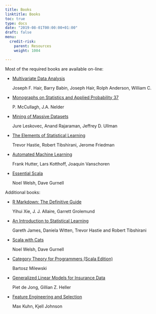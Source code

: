```yaml
---
title: Books
linktitle: Books
toc: true
type: docs
date: "2019-08-01T00:00:00+01:00"
draft: false
menu:
  credit-risk:
    parent: Resources
    weight: 1004

---
```


Most of the required books are available on-line:

* [Multivariate Data Analysis]
    
    Joseph F. Hair, Barry Babin, Joseph Hair, Rolph Anderson, William C.
    
* [Monographs on Statistics and Applied Probability 37] 
    
    P. McCullagh, J.A. Nelder
    
* [Mining of Massive Datasets]
    
    Jure Leskovec, Anand Rajaraman, Jeffrey D. Ullman
    
* [The Elements of Statistical Learning]

    Trevor Hastie, Robert Tibshirani, Jerome Friedman
    
* [Automated Machine Learning] 

    Frank Hutter, Lars Kotthoff, Joaquin Vanschoren
    
* [Essential Scala] 
    
    Noel Welsh, Dave Gurnell

Additional books: 

* [R Markdown: The Definitive Guide] 

    Yihui Xie, J. J. Allaire, Garrett Grolemund
    
* [An Introduction to Statistical Learning] 

    Gareth James, Daniela Witten, Trevor Hastie and Robert Tibshirani
    
* [Scala with Cats] 

    Noel Welsh, Dave Gurnell
    
* [Category Theory for Programmers (Scala Edition)] 

    Bartosz Milewski
    
* [Generalized Linear Models for Insurance Data] 

    Piet de Jong, Gillian Z. Heller
    
* [Feature Engineering and Selection] 

    Max Kuhn, Kjell Johnson

[R Markdown: The Definitive Guide]: https://bookdown.org/yihui/rmarkdown/
[Multivariate Data Analysis]: https://is.muni.cz/el/1423/podzim2017/PSY028/um/_Hair_-_Multivariate_data_analysis_7th_revised.pdf
[An Introduction to Statistical Learning]: http://faculty.marshall.usc.edu/gareth-james/ISL/
[The Elements of Statistical Learning]: https://web.stanford.edu/~hastie/ElemStatLearn/
[Essential Scala]: https://underscore.io/books/essential-scala/
[Scala with Cats]: https://underscore.io/books/scala-with-cats/
[Category Theory for Programmers (Scala Edition)]: https://github.com/hmemcpy/milewski-ctfp-pdf/releases
[Mining of Massive Datasets]: http://infolab.stanford.edu/~ullman/mmds/book.pdf
[Generalized Linear Models for Insurance Data]: https://feb.kuleuven.be/public/u0017833/boek.pdf
[Monographs on Statistics and Applied Probability 37]: http://www.utstat.toronto.edu/~brunner/oldclass/2201s11/readings/glmbook.pdf
[Feature Engineering and Selection]: http://www.feat.engineering/
[Automated Machine Learning]: https://www.automl.org/wp-content/uploads/2019/05/AutoML_Book.pdf
